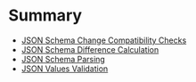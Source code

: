 
# Summary

- [JSON Schema Change Compatibility Checks](categories/json-schema-change-compatibility-checks.md)
- [JSON Schema Difference Calculation](categories/json-schema-difference-calculation.md)
- [JSON Schema Parsing](categories/json-schema-parsing.md)
- [JSON Values Validation](categories/json-values-validation.md)
